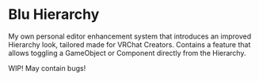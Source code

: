 # Blu Hierarchy

My own personal editor enhancement system that introduces an improved Hierarchy look, tailored made for VRChat Creators. Contains a feature that allows toggling a GameObject or Component directly from the Hierarchy.

WIP! May contain bugs!
